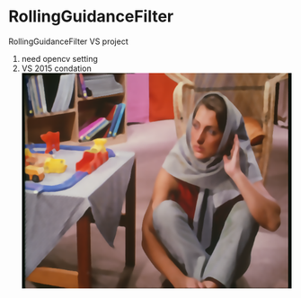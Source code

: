 # RollingGuidanceFilter
RollingGuidanceFilter VS project

1. need opencv setting
2. VS 2015 condation
![](https://github.com/JiangXingRu/RollingGuidanceFilter/blob/main/RollingGuidanceFilter/imgs/res.png)